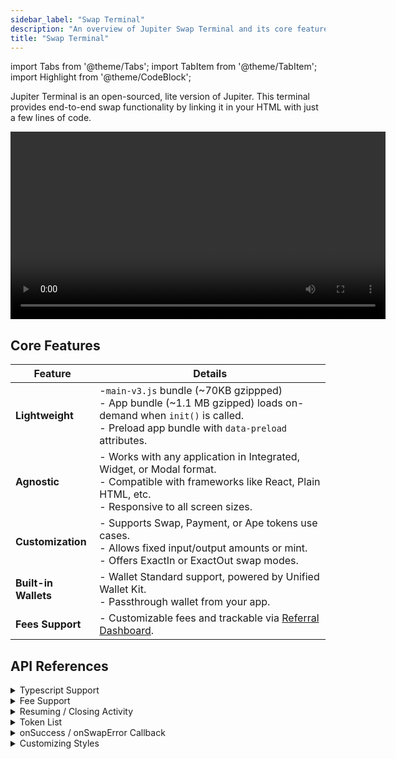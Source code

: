 ```yaml
---
sidebar_label: "Swap Terminal"
description: "An overview of Jupiter Swap Terminal and its core features."
title: "Swap Terminal"
---
```


import Tabs from '@theme/Tabs';
import TabItem from '@theme/TabItem';
import Highlight from '@theme/CodeBlock';

<head>
    <title>An overview of Jupiter Swap Terminal and its core features.</title>
    <meta name="twitter:card" content="summary" />
</head>

Jupiter Terminal is an open-sourced, lite version of Jupiter. This terminal provides end-to-end swap functionality by linking it in your HTML with just a few lines of code.

<video controls width="600">
  <source src="/terminal/demo/terminal-marketing.mp4" type="video/mp4" />
  Your browser does not support the video tag.
</video>

## Core Features

| **Feature** | **Details** |
|---|---|
| **Lightweight**      | -`main-v3.js` bundle (~70KB gzippped)<br />- App bundle (~1.1 MB gzipped) loads on-demand when `init()` is called.<br />- Preload app bundle with `data-preload` attributes. |
| **Agnostic**         | - Works with any application in Integrated, Widget, or Modal format.<br />- Compatible with frameworks like React, Plain HTML, etc.<br />- Responsive to all screen sizes. |
| **Customization** | - Supports Swap, Payment, or Ape tokens use cases.<br />- Allows fixed input/output amounts or mint.<br />- Offers ExactIn or ExactOut swap modes. |
| **Built-in Wallets** | - Wallet Standard support, powered by Unified Wallet Kit.<br />- Passthrough wallet from your app. |
| **Fees Support**     | - Customizable fees and trackable via [Referral Dashboard](https://referral.jup.ag/dashboard). |

## API References

<details>
    <summary>
        Typescript Support
    </summary>
Since Jupiter Terminal is only importable via CDN, to get proper typing, you can create a typing declaration jupiter-terminal.d.ts file in your project, and copy the contents in <a href="https://github.com/jup-ag/terminal/blob/main/src/types/index.d.ts">src/types/index.d.ts</a>.

```jsx
declare global {
    interface Window {
        Jupiter: JupiterTerminal;
    }
}
// ...
// ...
// ...
```
</details>

<details>
    <summary>
        Fee Support
    </summary>
There are no protocol fees on Jupiter, but integrators can introduce a platform fee on through the Swap Terminal as underlying, it is using the Swap API which allows you to take fees.

Refer to the [Add Fees To Swap](../100-swap-api/4-add-fees-to-swap.md) guide to get the accounts and add it.

```jsx
window.Jupiter.init({
    // ...
    platformFeeAndAccounts,
});
```
</details>

<details>
    <summary>
        Resuming / Closing Activity
    </summary>
- Every time `init()` is called, it will create a new activity.
- If you want to resume from previous activity, you can use `resume()` instead.
- `close()` function to hide the widget.

```jsx
if (window.Jupiter._instance) {
    window.Jupiter.resume();
}

window.Jupiter.close();
```
</details>

<details>
    <summary>
        Token List
    </summary>
The Jupiter Token List API is an open, collaborative and dynamic token list to make trading on Solana more transparent and safer for all. It is default to `true` to ensure that only validated tokens are shown.

- `strictTokenList?: boolean;`

</details>

<details>
    <summary>
        onSuccess / onSwapError Callback
    </summary>
`onSuccess()` and `onSwapError()` reference can be provided, when swap is successful or errored respectively.

```jsx
window.Jupiter.init({
    onSuccess: ({ txid, swapResult }) => {
        console.log({ txid, swapResult });
    },
    onSwapError: ({ error }) => {
        console.log('onSwapError', error);
    },
});
```
</details>

<details>
    <summary>
        Customizing Styles
    </summary>

**CSS Properties**

Any CSS-in-JS can be injected to the outer-most container via `containerStyles` API.

```jsx
window.Jupiter.init({
    // ... 
    containerStyles: { zIndex: 100 },
    containerStyles: { maxHeight: '90vh' },
});
```

**className (Tailwind)**

Tailwind classes can be injected to the outer-most container via `containerClassName` API.

```jsx
window.Jupiter.init({
    // ...
    containerClassName: 'max-h-[90vh] lg:max-h-[600px]',
});
```
</details>
